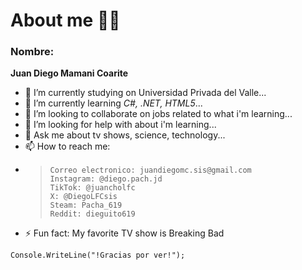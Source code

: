 # About me 🧙‍♂️
### Nombre:
**Juan Diego Mamani Coarite**

- 🔭 I’m currently studying on Universidad Privada del Valle...
- 🌱 I’m currently learning *C#, .NET, HTML5*...
- 👯 I’m looking to collaborate on jobs related to what i'm learning...
- 🤔 I’m looking for help with about i'm learning...
- 💬 Ask me about tv shows, science, technology...
- 📫 How to reach me:
- >     Correo electronico: juandiegomc.sis@gmail.com
  >     Instagram: @diego.pach.jd
  >     TikTok: @juancholfc
  >     X: @DiegoLFCsis
  >     Steam: Pacha_619
  >     Reddit: dieguito619
- ⚡ Fun fact: My favorite TV show is Breaking Bad 

`Console.WriteLine("!Gracias por ver!");`

